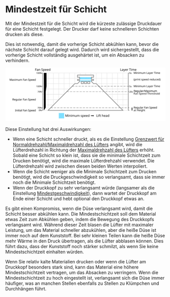 Mindestzeit für Schicht
====
Mit der Mindestzeit für die Schicht wird die kürzeste zulässige Druckdauer für eine Schicht festgelegt. Der Drucker darf keine schnelleren Schichten drucken als diese.

Dies ist notwendig, damit die vorherige Schicht abkühlen kann, bevor die nächste Schicht darauf gelegt wird. Dadurch wird sichergestellt, dass die vorherige Schicht vollständig ausgehärtet ist, um ein Absacken zu verhindern.

![Welche Lüfterdrehzahl wird wo verwendet](../images/cool_fan_speed.svg)

Diese Einstellung hat drei Auswirkungen:
* Wenn eine Schicht schneller druckt, als es die Einstellung [Grenzwert für Normaldrehzahl/Maximaldrehzahl des Lüfters](cool_min_layer_time_fan_speed_max.md) angibt, wird die Lüfterdrehzahl in Richtung der [Maximaldrehzahl des Lüfters](cool_fan_speed_max.md) erhöht. Sobald eine Schicht so klein ist, dass sie die minimale Schichtzeit zum Drucken benötigt, wird die maximale Lüfterdrehzahl verwendet. Die Lüfterdrehzahl wird zwischen diesen beiden Werten interpoliert.
* Wenn die Schicht weniger als die Minimale Schichtzeit zum Drucken benötigt, wird die Druckgeschwindigkeit so verlangsamt, dass sie immer noch die Minimale Schichtzeit benötigt.
* Wenn der Druckkopf zu sehr verlangsamt würde (langsamer als die Einstellung [Mindestgeschwindigkeit](cool_min_speed.md)), dann wartet der Druckkopf am Ende einer Schicht und hebt optional den Druckkopf etwas an.

Es gibt einen Kompromiss, wenn die Düse verlangsamt wird, damit die Schicht besser abkühlen kann. Die Mindestschichtzeit soll dem Material etwas Zeit zum Abkühlen geben, indem die Bewegung des Druckkopfs verlangsamt wird. Während dieser Zeit blasen die Lüfter mit maximaler Leistung, um das Material schneller abzukühlen, aber die heiße Düse ist immer noch auf dem Kunststoff. Bei sehr kleinen Teilen kann die heiße Düse mehr Wärme in den Druck übertragen, als die Lüfter abblasen können. Dies führt dazu, dass der Kunststoff noch stärker schmilzt, als wenn Sie keine Mindestschichtzeit einhalten würden.

Wenn Sie relativ kalte Materialien drucken oder wenn die Lüfter am Druckkopf besonders stark sind, kann das Material eine höhere Mindestschichtzeit vertragen, um das Absacken zu verringern. Wenn die Mindestschichtzeit zu hoch eingestellt ist, verlangsamt sich die Düse immer häufiger, was an manchen Stellen ebenfalls zu Stellen zu Klümpchen und Durchhängen führt.